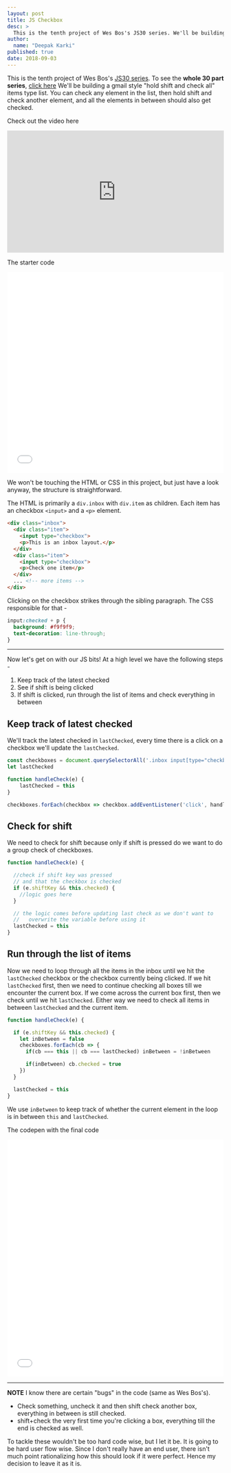 ```yaml
---
layout: post
title: JS Checkbox
desc: >
  This is the tenth project of Wes Bos's JS30 series. We'll be building a gmail style "hold shift and check all" items type list. You can check any element in the list, then hold shift and check another element, and all the elements in between should also get checked.
author:
  name: "Deepak Karki"
published: true
date: 2018-09-03
---
```



This is the tenth project of Wes Bos's [JS30 series](https://javascript30.com/friend/DISCOVERDEV). To see the **whole 30 part series**, [click here](../)
We'll be building a gmail style "hold shift and check all" items type list. You can check any element in the list, then hold shift and check another element, and all the elements in between should also get checked.

Check out the video here 

<style>.embed-container { position: relative; padding-bottom: 56.25%; height: 0; overflow: hidden; max-width: 100%; } .embed-container iframe, .embed-container object, .embed-container embed { position: absolute; top: 0; left: 0; width: 100%; height: 100%; }</style><div class='embed-container'><iframe src='https://www.youtube.com/embed/RIPYsKx1iiU' frameborder='0' allowfullscreen></iframe></div>

The starter code

<iframe height='465' scrolling='no' title='JS30-10-select-checkbox-a' src='//codepen.io/deepakkarki/embed/WyzZzy/?height=265&theme-id=dark&default-tab=html,result&embed-version=2' frameborder='no' allowtransparency='true' allowfullscreen='true' style='width: 100%;'>See the Pen <a href='https://codepen.io/deepakkarki/pen/WyzZzy/'>JS30-10-select-checkbox-a</a> by Deepak Karki (<a href='https://codepen.io/deepakkarki'>@deepakkarki</a>) on <a href='https://codepen.io'>CodePen</a>.
</iframe>

We won't be touching the HTML or CSS in this project, but just have a look anyway, the structure is straightforward. 

The HTML is primarily a `div.inbox` with `div.item` as children. Each item has an checkbox `<input>` and a `<p>` element.

```html
<div class="inbox">
  <div class="item">
    <input type="checkbox">
    <p>This is an inbox layout.</p>
  </div>
  <div class="item">
    <input type="checkbox">
    <p>Check one item</p>
  </div>
  ... <!-- more items -->
</div>
```

Clicking on the checkbox strikes through the sibling paragraph. The CSS responsible for that -

```css
input:checked + p {
  background: #f9f9f9;
  text-decoration: line-through;
}
```

-----

Now let's get on with our JS bits! At a high level we have the following steps -

1. Keep track of the latest checked
2. See if shift is being clicked
3. If shift is clicked, run through the list of items and check everything in between


## Keep track of latest checked

We'll track the latest checked in `lastChecked`, every time there is a click on a checkbox we'll update the `lastChecked`.

```js
const checkboxes = document.querySelectorAll('.inbox input[type="checkbox"]')
let lastChecked

function handleCheck(e) {
    lastChecked = this
}

checkboxes.forEach(checkbox => checkbox.addEventListener('click', handleCheck))
```


## Check for shift

We need to check for shift because only if shift is pressed do we want to do a group check of checkboxes.

```js
function handleCheck(e) {

  //check if shift key was pressed 
  // and that the checkbox is checked
  if (e.shiftKey && this.checked) {
    //logic goes here
  }

  // the logic comes before updating last check as we don't want to 
  //   overwrite the variable before using it
  lastChecked = this
}
```


## Run through the list of items

Now we need to loop through all the items in the inbox until we hit the `lastChecked` checkbox or the checkbox currently being clicked. If we hit `lastChecked` first, then we need to continue checking all boxes till we encounter the current box. If we come across the current box first, then we check until we hit `lastChecked`. Either way we need to check all items in between `lastChecked` and the current item.

```js
function handleCheck(e) {

  if (e.shiftKey && this.checked) {
    let inBetween = false
    checkboxes.forEach(cb => {
      if(cb === this || cb === lastChecked) inBetween = !inBetween

      if(inBetween) cb.checked = true
    })
  }

  lastChecked = this
}
```

We use `inBetween` to keep track of whether the current element in the loop is in between `this` and `lastChecked`.

The codepen with the final code

<iframe height='549' scrolling='no' title='JS30-10-select-checkbox-b' src='//codepen.io/deepakkarki/embed/oyqoqp/?height=549&theme-id=dark&default-tab=js,result&embed-version=2' frameborder='no' allowtransparency='true' allowfullscreen='true' style='width: 100%;'>See the Pen <a href='https://codepen.io/deepakkarki/pen/oyqoqp/'>JS30-10-select-checkbox-b</a> by Deepak Karki (<a href='https://codepen.io/deepakkarki'>@deepakkarki</a>) on <a href='https://codepen.io'>CodePen</a>.
</iframe>

-----

**NOTE** I know there are certain "bugs" in the code (same as Wes Bos's). 

* Check something, uncheck it and then shift check another box, everything in between is still checked.
* shift+check the very first time you're clicking a box, everything till the end is checked as well.

To tackle these wouldn't be too hard code wise, but I let it be. It is going to be hard user flow wise. Since I don't really have an end user, there isn't much point rationalizing how this should look if it were perfect. Hence my decision to leave it as it is.